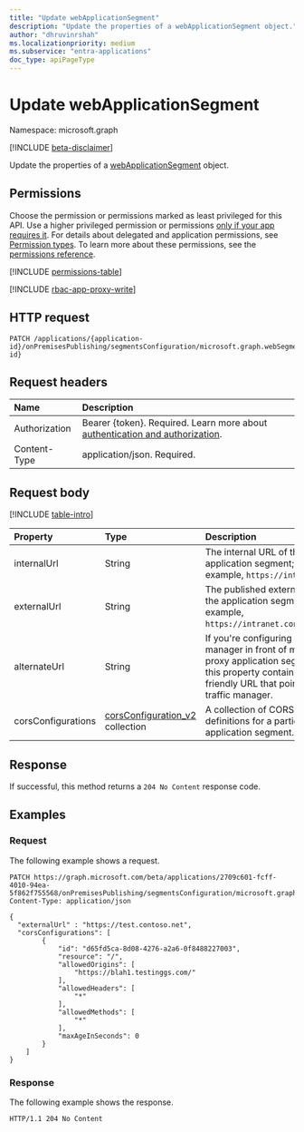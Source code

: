 ```yaml
---
title: "Update webApplicationSegment"
description: "Update the properties of a webApplicationSegment object."
author: "dhruvinrshah"
ms.localizationpriority: medium
ms.subservice: "entra-applications"
doc_type: apiPageType
---
```


# Update webApplicationSegment

Namespace: microsoft.graph

[!INCLUDE [beta-disclaimer](../../includes/beta-disclaimer.md)]

Update the properties of a [webApplicationSegment](../resources/webapplicationsegment.md) object.

## Permissions

Choose the permission or permissions marked as least privileged for this API. Use a higher privileged permission or permissions [only if your app requires it](/graph/permissions-overview#best-practices-for-using-microsoft-graph-permissions). For details about delegated and application permissions, see [Permission types](/graph/permissions-overview#permission-types). To learn more about these permissions, see the [permissions reference](/graph/permissions-reference).

<!-- {
  "blockType": "permissions",
  "name": "webapplicationsegment-update-permissions"
}
-->
[!INCLUDE [permissions-table](../includes/permissions/webapplicationsegment-update-permissions.md)]

[!INCLUDE [rbac-app-proxy-write](../includes/rbac-for-apis/rbac-app-proxy-write.md)]

## HTTP request

<!-- {
  "blockType": "ignored"
}
-->
``` http
PATCH /applications/{application-id}/onPremisesPublishing/segmentsConfiguration/microsoft.graph.webSegmentConfiguration/applicationSegments/{applicationSegment-id}
```

## Request headers

|Name|Description|
|:---|:---|
|Authorization|Bearer {token}. Required. Learn more about [authentication and authorization](/graph/auth/auth-concepts).|
|Content-Type|application/json. Required.|

## Request body

[!INCLUDE [table-intro](../../includes/update-property-table-intro.md)]

|Property|Type|Description|
|:---|:---|:---|
|internalUrl|String |The internal URL of the application segment; for example, `https://intranet/`.|
|externalUrl|String |The published external URL for the application segment; for example, `https://intranet.contoso.com/`.|
|alternateUrl|String|If you're configuring a traffic manager in front of multiple app proxy application segments, this property contains the user-friendly URL that points to the traffic manager.|
|corsConfigurations|[corsConfiguration_v2](../resources/corsconfiguration_v2.md) collection|A collection of CORS Rule definitions for a particular application segment.|



## Response

If successful, this method returns a `204 No Content` response code.

## Examples

### Request

The following example shows a request.
<!-- {
  "blockType": "request",
  "name": "update_webapplicationsegment"
}
-->
``` http
PATCH https://graph.microsoft.com/beta/applications/2709c601-fcff-4010-94ea-5f862f755568/onPremisesPublishing/segmentsConfiguration/microsoft.graph.webSegmentConfiguration/applicationSegments/<segmentId>
Content-Type: application/json

{
  "externalUrl" : "https://test.contoso.net",
  "corsConfigurations": [
        {
            "id": "d65fd5ca-8d08-4276-a2a6-0f8488227003",
            "resource": "/",
            "allowedOrigins": [
                "https://blah1.testinggs.com/"
            ],
            "allowedHeaders": [
                "*"
            ],
            "allowedMethods": [
                "*"
            ],
            "maxAgeInSeconds": 0
        }
    ]
}
```


### Response

The following example shows the response.
<!-- {
  "blockType": "response",
  "truncated": true
}
-->
``` http
HTTP/1.1 204 No Content
```


